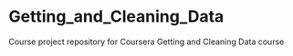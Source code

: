 Getting_and_Cleaning_Data
=========================

Course project repository for Coursera Getting and Cleaning Data course
